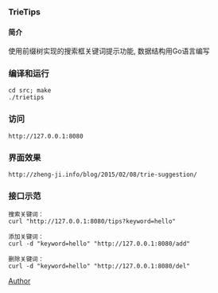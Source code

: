 ### TrieTips

#### 简介

使用前缀树实现的搜索框关键词提示功能, 数据结构用Go语言编写

### 编译和运行

```
cd src; make 
./trietips
```

### 访问

```
http://127.0.0.1:8080
```

### 界面效果

```
http://zheng-ji.info/blog/2015/02/08/trie-suggestion/
```

### 接口示范

```
搜索关键词：
curl "http://127.0.0.1:8080/tips?keyword=hello"

添加关键词：
curl -d "keyword=hello" "http://127.0.0.1:8080/add"

删除关键词：
curl -d "keyword=hello" "http://127.0.0.1:8080/del"
```

[Author](http://zheng-ji.info)

